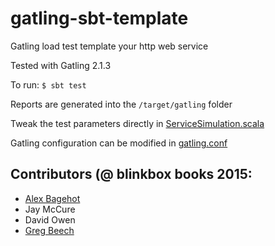 gatling-sbt-template
=============

Gatling load test template your http web service

Tested with Gatling 2.1.3

To run: ```$ sbt test```

Reports are generated into the ```/target/gatling``` folder

Tweak the test parameters directly in [ServiceSimulation.scala](/src/test/scala/ServiceSimulation.scala)

Gatling configuration can be modified in [gatling.conf](/src/test/resources/gatling.conf)

## Contributors (@ blinkbox books 2015:
* [Alex Bagehot](https://github.com/ceeaspb)
* Jay McCure
* David Owen
* [Greg Beech](https://github.com/gregbeech)